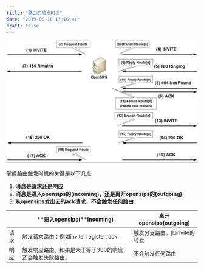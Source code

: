 ```yaml
---
title: "路由的触发时机"
date: "2019-06-16 17:16:41"
draft: false
---
```


![](2022-12-01-21-38-23.png)

掌握路由触发时机的关键是以下几点

1. **消息是请求还是响应**
2. **消息是进入opensips的(incoming)，还是离开opensips的(outgoing)**
3. **从opensips发出去的ack请求，不会触发任何路由**

|  | **进入opensips(**incoming) | **离开opensip**s(outgoing) |
| --- | --- | --- |
| 请求 | 触发请求路由：例如invite, register, ack | 触发分支路由。如invite的转发 |
| 响应 | 触发响应路由。如果是大于等于300的响应，还会触发失败路由。 | 不会触发任何路由 |



